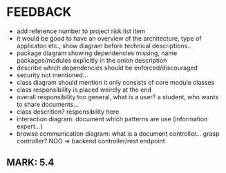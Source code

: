 #  FEEDBACK

- add reference number to project risk list item
- it would be good to have an overview of the architecture, type of applicaton etc., show diagram before technical descriptions..
- package diagram showing dependencies missing, name packages/modules explicitly in the onion description
- describe which dependencies should be enforced/discouraged
- security not mentioned...
- class diagram should mention it only consists of core module classes
- class responsibility is placed weirdly at the end
- overall responsibility too general, what is a user? a student, who wants to share documents...
- class descrition? responsibility here
- interaction diagram: document which patterns are use (information expert...)
- browse communication diagram: what is a document controller... grasp controller? NOO => backend controller/rest endpoint


## MARK: 5.4


